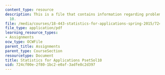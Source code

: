 ```yaml
---
content_type: resource
description: This is a file that contains information regarding problem set solution
  10.
file: /media/courses/18-443-statistics-for-applications-spring-2015/724cf00e2f801bc2e0af3adfe8c2d397_MIT18_443S15_PsetSol10.pdf
file_type: application/pdf
learning_resource_types:
- Assignments
ocw_type: OCWFile
parent_title: Assignments
parent_type: CourseSection
resourcetype: Document
title: Statistics for Applications PsetSol10
uid: 724cf00e-2f80-1bc2-e0af-3adfe8c2d397
---
```

